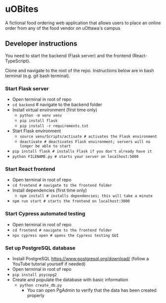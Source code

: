 # uOBites
A fictional food ordering web application that allows users to place an online order from any of the food vendor on uOttawa's campus



## Developer instructions
You need to start the backend (Flask server) and the frontend (React-TypeScript).

Clone and navigate to the root of the repo. Instructions below are in bash terminal (e.g. git bash terminal).

### Start Flask server
- Open terminal in root of repo
- `cd backend` # navigate to the backend folder
- Install virtual environment (first time only)
    - `python -m venv venv`
    - `pip install flask`
    - `pip install -r requirements.txt`
- Start Flask environment
    - `source venv/Scripts/activate # activates the Flask environment`
    - `deactivate # deactivates Flask environment; servers will no longer be able to start`
- `pip install flask # installs Flask if you don't already have it`
- `python FILENAME.py # starts your server on localhost:5000`

### Start React frontend
- Open terminal in root of repo
- `cd frontend # navigate to the frontend folder`
- Install dependencies (first time only)
    - `npm install # installs dependencies; this will take a minute`
- `npm run start # starts the frontend on localhost:3000`

### Start Cypress automated testing
- Open terminal in root of repo
- `cd frontend # navigate to the frontend folder`
- `npx cypress open # opens the Cypress testing GUI`

### Set up PostgreSQL database
- Install PostgreSQL https://www.postgresql.org/download/ (follow a YouTube tutorial yourself if needed)
- Open terminal in root of repo
- `pip install psycopg2`
- Create and populate the database with basic information
    - `python create_db.py`
        - You can open PgAdmin to verify that the data has been created properly
